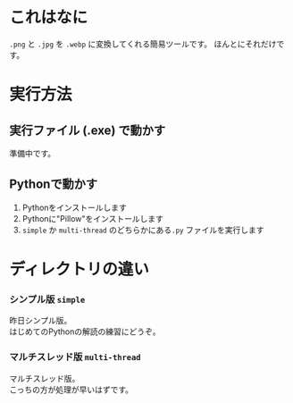 # これはなに

`.png` と `.jpg` を `.webp` に変換してくれる簡易ツールです。
ほんとにそれだけです。

# 実行方法

## 実行ファイル (.exe) で動かす

準備中です。

## Pythonで動かす

1.  Pythonをインストールします
2.  Pythonに"Pillow"をインストールします
3.  `simple` か `multi-thread` のどちらかにある`.py` ファイルを実行します

# ディレクトリの違い

### シンプル版 `simple`

昨日シンプル版。  
はじめてのPythonの解読の練習にどうぞ。

### マルチスレッド版 `multi-thread`

マルチスレッド版。  
こっちの方が処理が早いはずです。
